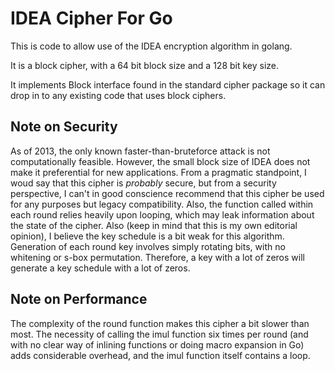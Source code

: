 # IDEA Cipher For Go

This is code to allow use of the IDEA encryption algorithm in golang.

It is a block cipher, with a 64 bit block size and a 128 bit key size. 

It implements Block interface found in the standard cipher package so it can drop in to any existing code that uses block ciphers. 

## Note on Security

As of 2013, the only known faster-than-bruteforce attack is not computationally feasible. However, the small block size of IDEA does not make it preferential for new applications. From a pragmatic standpoint, I woud say that this cipher is *probably* secure, but from a security perspective, I can't in good conscience recommend that this cipher be used for any purposes but legacy compatibility. Also, the function called within each round relies heavily upon looping, which may leak information about the state of the cipher. Also (keep in mind that this is my own editorial opinion), I believe the key schedule is a bit weak for this algorithm. Generation of each round key involves simply rotating bits, with no whitening or s-box permutation. Therefore, a key with a lot of zeros will generate a key schedule with a lot of zeros. 

## Note on Performance

The complexity of the round function makes this cipher a bit slower than most. The necessity of calling the imul function six times per round (and with no clear way of inlining functions or doing macro expansion in Go) adds considerable overhead, and the imul function itself contains a loop.
